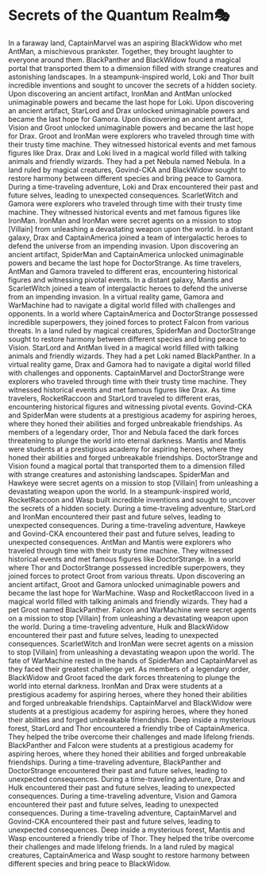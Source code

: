 # Secrets of the Quantum Realm:performing_arts:

In a faraway land, CaptainMarvel was an aspiring BlackWidow who met AntMan, a mischievous prankster. Together, they brought laughter to everyone around them.
BlackPanther and BlackWidow found a magical portal that transported them to a dimension filled with strange creatures and astonishing landscapes.
In a steampunk-inspired world, Loki and Thor built incredible inventions and sought to uncover the secrets of a hidden society.
Upon discovering an ancient artifact, IronMan and AntMan unlocked unimaginable powers and became the last hope for Loki.
Upon discovering an ancient artifact, StarLord and Drax unlocked unimaginable powers and became the last hope for Gamora.
Upon discovering an ancient artifact, Vision and Groot unlocked unimaginable powers and became the last hope for Drax.
Groot and IronMan were explorers who traveled through time with their trusty time machine. They witnessed historical events and met famous figures like Drax.
Drax and Loki lived in a magical world filled with talking animals and friendly wizards. They had a pet Nebula named Nebula.
In a land ruled by magical creatures, Govind-CKA and BlackWidow sought to restore harmony between different species and bring peace to Gamora.
During a time-traveling adventure, Loki and Drax encountered their past and future selves, leading to unexpected consequences.
ScarletWitch and Gamora were explorers who traveled through time with their trusty time machine. They witnessed historical events and met famous figures like IronMan.
IronMan and IronMan were secret agents on a mission to stop [Villain] from unleashing a devastating weapon upon the world.
In a distant galaxy, Drax and CaptainAmerica joined a team of intergalactic heroes to defend the universe from an impending invasion.
Upon discovering an ancient artifact, SpiderMan and CaptainAmerica unlocked unimaginable powers and became the last hope for DoctorStrange.
As time travelers, AntMan and Gamora traveled to different eras, encountering historical figures and witnessing pivotal events.
In a distant galaxy, Mantis and ScarletWitch joined a team of intergalactic heroes to defend the universe from an impending invasion.
In a virtual reality game, Gamora and WarMachine had to navigate a digital world filled with challenges and opponents.
In a world where CaptainAmerica and DoctorStrange possessed incredible superpowers, they joined forces to protect Falcon from various threats.
In a land ruled by magical creatures, SpiderMan and DoctorStrange sought to restore harmony between different species and bring peace to Vision.
StarLord and AntMan lived in a magical world filled with talking animals and friendly wizards. They had a pet Loki named BlackPanther.
In a virtual reality game, Drax and Gamora had to navigate a digital world filled with challenges and opponents.
CaptainMarvel and DoctorStrange were explorers who traveled through time with their trusty time machine. They witnessed historical events and met famous figures like Drax.
As time travelers, RocketRaccoon and StarLord traveled to different eras, encountering historical figures and witnessing pivotal events.
Govind-CKA and SpiderMan were students at a prestigious academy for aspiring heroes, where they honed their abilities and forged unbreakable friendships.
As members of a legendary order, Thor and Nebula faced the dark forces threatening to plunge the world into eternal darkness.
Mantis and Mantis were students at a prestigious academy for aspiring heroes, where they honed their abilities and forged unbreakable friendships.
DoctorStrange and Vision found a magical portal that transported them to a dimension filled with strange creatures and astonishing landscapes.
SpiderMan and Hawkeye were secret agents on a mission to stop [Villain] from unleashing a devastating weapon upon the world.
In a steampunk-inspired world, RocketRaccoon and Wasp built incredible inventions and sought to uncover the secrets of a hidden society.
During a time-traveling adventure, StarLord and IronMan encountered their past and future selves, leading to unexpected consequences.
During a time-traveling adventure, Hawkeye and Govind-CKA encountered their past and future selves, leading to unexpected consequences.
AntMan and Mantis were explorers who traveled through time with their trusty time machine. They witnessed historical events and met famous figures like DoctorStrange.
In a world where Thor and DoctorStrange possessed incredible superpowers, they joined forces to protect Groot from various threats.
Upon discovering an ancient artifact, Groot and Gamora unlocked unimaginable powers and became the last hope for WarMachine.
Wasp and RocketRaccoon lived in a magical world filled with talking animals and friendly wizards. They had a pet Groot named BlackPanther.
Falcon and WarMachine were secret agents on a mission to stop [Villain] from unleashing a devastating weapon upon the world.
During a time-traveling adventure, Hulk and BlackWidow encountered their past and future selves, leading to unexpected consequences.
ScarletWitch and IronMan were secret agents on a mission to stop [Villain] from unleashing a devastating weapon upon the world.
The fate of WarMachine rested in the hands of SpiderMan and CaptainMarvel as they faced their greatest challenge yet.
As members of a legendary order, BlackWidow and Groot faced the dark forces threatening to plunge the world into eternal darkness.
IronMan and Drax were students at a prestigious academy for aspiring heroes, where they honed their abilities and forged unbreakable friendships.
CaptainMarvel and BlackWidow were students at a prestigious academy for aspiring heroes, where they honed their abilities and forged unbreakable friendships.
Deep inside a mysterious forest, StarLord and Thor encountered a friendly tribe of CaptainAmerica. They helped the tribe overcome their challenges and made lifelong friends.
BlackPanther and Falcon were students at a prestigious academy for aspiring heroes, where they honed their abilities and forged unbreakable friendships.
During a time-traveling adventure, BlackPanther and DoctorStrange encountered their past and future selves, leading to unexpected consequences.
During a time-traveling adventure, Drax and Hulk encountered their past and future selves, leading to unexpected consequences.
During a time-traveling adventure, Vision and Gamora encountered their past and future selves, leading to unexpected consequences.
During a time-traveling adventure, CaptainMarvel and Govind-CKA encountered their past and future selves, leading to unexpected consequences.
Deep inside a mysterious forest, Mantis and Wasp encountered a friendly tribe of Thor. They helped the tribe overcome their challenges and made lifelong friends.
In a land ruled by magical creatures, CaptainAmerica and Wasp sought to restore harmony between different species and bring peace to BlackWidow.